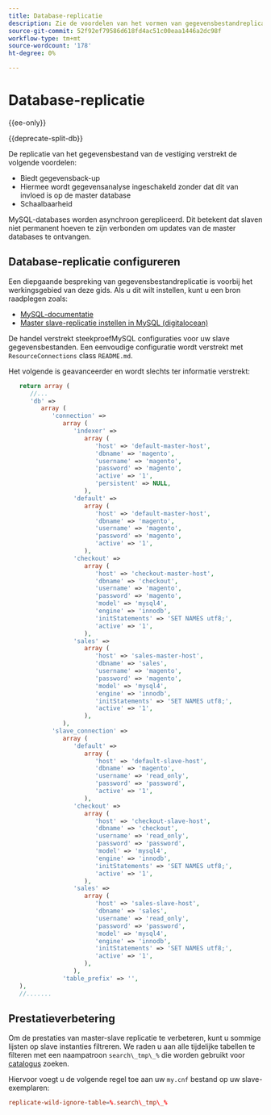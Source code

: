```yaml
---
title: Database-replicatie
description: Zie de voordelen van het vormen van gegevensbestandreplicatie.
source-git-commit: 52f92ef79586d618fd4ac51c00eaa1446a2dc98f
workflow-type: tm+mt
source-wordcount: '178'
ht-degree: 0%

---
```



# Database-replicatie

{{ee-only}}

{{deprecate-split-db}}

De replicatie van het gegevensbestand van de vestiging verstrekt de volgende voordelen:

- Biedt gegevensback-up
- Hiermee wordt gegevensanalyse ingeschakeld zonder dat dit van invloed is op de master database
- Schaalbaarheid

MySQL-databases worden asynchroon gerepliceerd. Dit betekent dat slaven niet permanent hoeven te zijn verbonden om updates van de master databases te ontvangen.

## Database-replicatie configureren

Een diepgaande bespreking van gegevensbestandreplicatie is voorbij het werkingsgebied van deze gids. Als u dit wilt instellen, kunt u een bron raadplegen zoals:

- [MySQL-documentatie](https://dev.mysql.com/doc/refman/5.6/en/replication.html)
- [Master slave-replicatie instellen in MySQL (digitalocean)](https://www.digitalocean.com/community/tutorials/how-to-set-up-replication-in-mysql)

De handel verstrekt steekproefMySQL configuraties voor uw slave gegevensbestanden. Een eenvoudige configuratie wordt verstrekt met `ResourceConnections` class `README.md`.

Het volgende is geavanceerder en wordt slechts ter informatie verstrekt:

```php
   return array (
      //...
      'db' =>
         array (
            'connection' =>
               array (
                  'indexer' =>
                     array (
                        'host' => 'default-master-host',
                        'dbname' => 'magento',
                        'username' => 'magento',
                        'password' => 'magento',
                        'active' => '1',
                        'persistent' => NULL,
                     ),
                  'default' =>
                     array (
                        'host' => 'default-master-host',
                        'dbname' => 'magento',
                        'username' => 'magento',
                        'password' => 'magento',
                        'active' => '1',
                     ),
                  'checkout' =>
                     array (
                        'host' => 'checkout-master-host',
                        'dbname' => 'checkout',
                        'username' => 'magento',
                        'password' => 'magento',
                        'model' => 'mysql4',
                        'engine' => 'innodb',
                        'initStatements' => 'SET NAMES utf8;',
                        'active' => '1',
                     ),
                  'sales' =>
                     array (
                        'host' => 'sales-master-host',
                        'dbname' => 'sales',
                        'username' => 'magento',
                        'password' => 'magento',
                        'model' => 'mysql4',
                        'engine' => 'innodb',
                        'initStatements' => 'SET NAMES utf8;',
                        'active' => '1',
                     ),
               ),
            'slave_connection' =>
               array (
                  'default' =>
                     array (
                        'host' => 'default-slave-host',
                        'dbname' => 'magento',
                        'username' => 'read_only',
                        'password' => 'password',
                        'active' => '1',
                     ),
                  'checkout' =>
                     array (
                        'host' => 'checkout-slave-host',
                        'dbname' => 'checkout',
                        'username' => 'read_only',
                        'password' => 'password',
                        'model' => 'mysql4',
                        'engine' => 'innodb',
                        'initStatements' => 'SET NAMES utf8;',
                        'active' => '1',
                     ),
                  'sales' =>
                     array (
                        'host' => 'sales-slave-host',
                        'dbname' => 'sales',
                        'username' => 'read_only',
                        'password' => 'password',
                        'model' => 'mysql4',
                        'engine' => 'innodb',
                        'initStatements' => 'SET NAMES utf8;',
                        'active' => '1',
                     ),
                  ),
               'table_prefix' => '',
   ),
   //.......
```

## Prestatieverbetering

Om de prestaties van master-slave replicatie te verbeteren, kunt u sommige lijsten op slave instanties filtreren. We raden u aan alle tijdelijke tabellen te filteren met een naampatroon `search\_tmp\_%` die worden gebruikt voor [catalogus](https://glossary.magento.com/catalog) zoeken.

Hiervoor voegt u de volgende regel toe aan uw `my.cnf` bestand op uw slave-exemplaren:

```conf
replicate-wild-ignore-table=%.search\_tmp\_%
```
